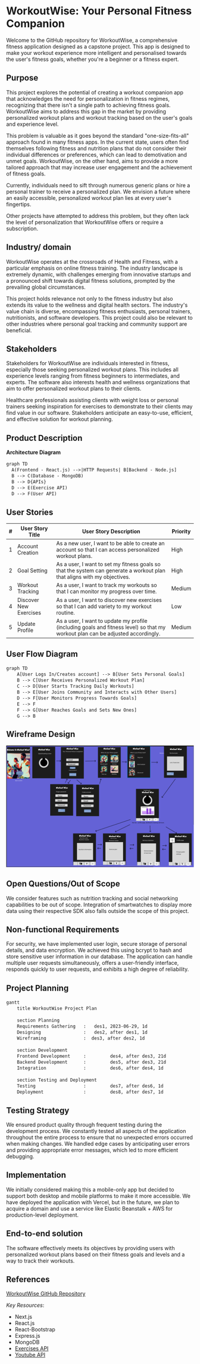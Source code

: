 # WorkoutWise: Your Personal Fitness Companion

Welcome to the GitHub repository for WorkoutWise, a comprehensive fitness application designed as a capstone project. This app is designed to make your workout experience more intelligent and personalised towards the user's fitness goals, whether you're a beginner or a fitness expert.

## Purpose

This project explores the potential of creating a workout companion app that acknowledges the need for personalization in fitness regimes, recognizing that there isn't a single path to achieving fitness goals. WorkoutWise aims to address this gap in the market by providing personalized workout plans and workout tracking based on the user's goals and experience level.

This problem is valuable as it goes beyond the standard "one-size-fits-all" approach found in many fitness apps. In the current state, users often find themselves following fitness and nutrition plans that do not consider their individual differences or preferences, which can lead to demotivation and unmet goals. WorkoutWise, on the other hand, aims to provide a more tailored approach that may increase user engagement and the achievement of fitness goals.

Currently, individuals need to sift through numerous generic plans or hire a personal trainer to receive a personalized plan. We envision a future where an easily accessible, personalized workout plan lies at every user's fingertips.

Other projects have attempted to address this problem, but they often lack the level of personalization that WorkoutWise offers or require a subscription.

## Industry/ domain
WorkoutWise operates at the crossroads of Health and Fitness, with a particular emphasis on online fitness training. The industry landscape is extremely dynamic, with challenges emerging from innovative startups and a pronounced shift towards digital fitness solutions, prompted by the prevailing global circumstances.

This project holds relevance not only to the fitness industry but also extends its value to the wellness and digital health sectors. The industry's value chain is diverse, encompassing fitness enthusiasts, personal trainers, nutritionists, and software developers. This project could also be relevant to other industries where personal goal tracking and community support are beneficial.


## Stakeholders
Stakeholders for WorkoutWise are individuals interested in fitness, especially those seeking personalized workout plans. This includes all experience levels ranging from fitness beginners to intermediates, and experts. The software also interests health and wellness organizations that aim to offer personalized workout plans to their clients.

Healthcare professionals assisting clients with weight loss or personal trainers seeking inspiration for exercises to demonstrate to their clients may find value in our software. Stakeholders anticipate an easy-to-use, efficient, and effective solution for workout planning.

## Product Description
**Architecture Diagram**
```mermaid
graph TD
  A(Frontend - React.js) -->|HTTP Requests| B[Backend - Node.js]
  B --> C(Database - MongoDB)
  B --> D{APIs}
  D --> E(Exercise API)
  D --> F(User API)
```

## User Stories
| # | User Story Title | User Story Description | Priority |
|---|------------------|------------------------|----------|
| 1 | Account Creation | As a new user, I want to be able to create an account so that I can access personalized workout plans. | High |
| 2 | Goal Setting | As a user, I want to set my fitness goals so that the system can generate a workout plan that aligns with my objectives. | High |
| 3 | Workout Tracking | As a user, I want to track my workouts so that I can monitor my progress over time. | Medium |
| 4 | Discover New Exercises | As a user, I want to discover new exercises so that I can add variety to my workout routine. | Low |
| 5 | Update Profile | As a user, I want to update my profile (including goals and fitness level) so that my workout plan can be adjusted accordingly. | Medium |

## User Flow Diagram
```mermaid
graph TD
    A[User Logs In/Creates account] --> B[User Sets Personal Goals]
    B --> C[User Receives Personalized Workout Plan]
    C --> D[User Starts Tracking Daily Workouts]
    B --> E[User Joins Community and Interacts with Other Users]
    D --> F[User Monitors Progress Towards Goals]
    E --> F
    F --> G[User Reaches Goals and Sets New Ones]
    G --> B
```

## Wireframe Design
![Figma design](/Figma.PNG)

## Open Questions/Out of Scope
We consider features such as nutrition tracking and social networking capabilities to be out of scope. Integration of smartwatches to display more data using their respective SDK also falls outside the scope of this project.

## Non-functional Requirements
For security, we have implemented user login, secure storage of personal details, and data encryption. We achieved this using bcrypt to hash and store sensitive user information in our database. The application can handle multiple user requests simultaneously, offers a user-friendly interface, responds quickly to user requests, and exhibits a high degree of reliability.

## Project Planning
```mermaid
gantt
    title WorkoutWise Project Plan

    section Planning
    Requirements Gathering   :   des1, 2023-06-29, 1d
    Designing                :   des2, after des1, 1d
    Wireframing              :  des3, after des2, 1d

    section Development
    Frontend Development     :         des4, after des3, 21d
    Backend Development      :         des5, after des3, 21d
    Integration              :         des6, after des4, 1d

    section Testing and Deployment
    Testing                  :         des7, after des6, 1d
    Deployment               :         des8, after des7, 1d
```

## Testing Strategy
We ensured product quality through frequent testing during the development process. We constantly tested all aspects of the application throughout the entire process to ensure that no unexpected errors occurred when making changes. We handled edge cases by anticipating user errors and providing appropriate error messages, which led to more efficient debugging.

## Implementation
We initially considered making this a mobile-only app but decided to support both desktop and mobile platforms to make it more accessible. We have deployed the application with Vercel, but in the future, we plan to acquire a domain and use a service like Elastic Beanstalk + AWS for production-level deployment.

## End-to-end solution
The software effectively meets its objectives by providing users with personalized workout plans based on their fitness goals and levels and a way to track their workouts.

## References 
[WorkoutWise GitHub Repository](https://github.com/Keegs4213/Workout-Wise)

*Key Resources*:
- Next.js
- React.js
- React-Bootstrap
- Express.js
- MongoDB
- [Exercises API](https://api-ninjas.com/api/exercises)
- [Youtube API](https://developers.google.com/youtube/v3)
